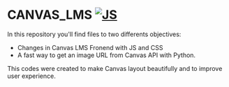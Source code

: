 # CANVAS_LMS [![JS](https://skills.thijs.gg/icons?i=html,css,js,nodejs,py)](https://skills.thijs.gg)
In this repository you'll find files to two differents objectives: 
- Changes in Canvas LMS Fronend with JS and CSS
- A fast way to get an image URL from Canvas API with Python.

This codes were created to make Canvas layout beautifully and to improve user experience.